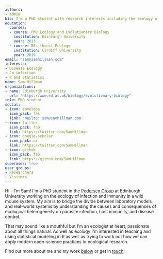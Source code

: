 ```yaml
---
authors:
- admin
bio: I'm a PhD student with research interests including the ecology of infectious disease, parasite co-infection, and statistics
education:
  courses:
  - course: PhD Ecology and Evolutionary Biology
    institution: Edinburgh University
    year: 2023
  - course: BSc (hons) Ecology
    institution: Cardiff University
    year: 2019
email: "sam@samhillman.com"
interests:
- Disease Ecology
- Co-infection
- R and Statistics
name: Sam Hillman
organizations:
- name: Edinburgh University
  url: "https://www.ed.ac.uk/biology/evolutionary-biology"
role: PhD student
social:
- icon: envelope
  icon_pack: fas
  link: 'mailto: sam@samhillman.com'
- icon: twitter
  icon_pack: fab
  link: https://twitter.com/SamHillman
- icon: google-scholar
  icon_pack: ai
  link: https://twitter.com/SamHillman
- icon: github
  icon_pack: fab
  link: https://github.com/SamHillman
superuser: true
user_groups:
- Researchers
- Visitors
---
```


Hi - I'm Sam! I'm a PhD student in the [Pedersen Group](http://pedersen.bio.ed.ac.uk/) at Edinburgh University working on the ecology of infection and immunity in a wild mouse system. My aim is to bridge the divide between laboratory models and real-world systems by understanding the causes and consequences of ecological heterogeneity on parasite infection, host immunity, and disease control.

That may sound like a mouthful but I'm an ecologist at heart, passionate about all things natural. As well as ecology I'm interested in teaching and using statistical modeling in R as well as trying to work out how we can apply modern open-science practices to ecological research.

Find out more about me and my work [below](#about) or get in [touch](#contact)!
